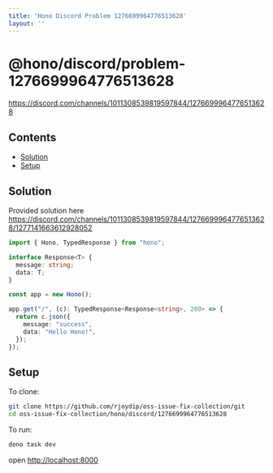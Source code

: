 ```yaml
---
title: 'Hono Discord Problem 1276699964776513628'
layout: ''
---
```


# @hono/discord/problem-1276699964776513628

<https://discord.com/channels/1011308539819597844/1276699964776513628>

## Contents

* [Solution](#solution)
* [Setup](#setup)

## Solution

Provided solution here
<https://discord.com/channels/1011308539819597844/1276699964776513628/1277141663612928052>

```ts
import { Hono, TypedResponse } from "hono";

interface Response<T> {
  message: string;
  data: T;
}

const app = new Hono();

app.get("/", (c): TypedResponse<Response<string>, 200> => {
  return c.json({
    message: "success",
    data: "Hello Hono!",
  });
});
```

## Setup

To clone:

```sh
git clone https://github.com/rjoydip/oss-issue-fix-collection/git
cd oss-issue-fix-collection/hono/discord/1276699964776513628
```

To run:

```sh
deno task dev
```

open <http://localhost:8000>
